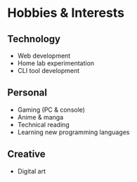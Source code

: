 # Hobbies & Interests

## Technology
- Web development
- Home lab experimentation
- CLI tool development

## Personal
- Gaming (PC & console)
- Anime & manga
- Technical reading
- Learning new programming languages

## Creative
- Digital art